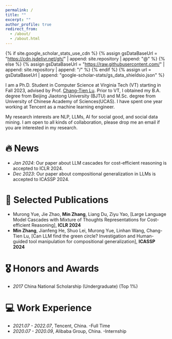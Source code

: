 ```yaml
---
permalink: /
title: ""
excerpt: ""
author_profile: true
redirect_from: 
  - /about/
  - /about.html
---
```


{% if site.google_scholar_stats_use_cdn %}
{% assign gsDataBaseUrl = "https://cdn.jsdelivr.net/gh/" | append: site.repository | append: "@" %}
{% else %}
{% assign gsDataBaseUrl = "https://raw.githubusercontent.com/" | append: site.repository | append: "/" %}
{% endif %}
{% assign url = gsDataBaseUrl | append: "google-scholar-stats/gs_data_shieldsio.json" %}

<span class='anchor' id='about-me'></span>
<p>
I am a Ph.D. Student in Computer Science at Virginia Tech (VT) starting in Fall 2023, advised by Prof. <a href="https://people.cs.vt.edu/ctlu/"> Chang-Tien Lu</a>. Prior to VT, I obtained my B.A. degree from Beijing Jiaotong University (BJTU) and M.Sc. degree from University of Chinese Academy of Sciences(UCAS). I have spent one year working at Tencent as a machine learning engineer.
</p>

My research interests are NLP, LLMs, AI for social good, and social data mining. I am open to all kinds of collaboration, please drop me an email if you are interested in my research.

# 🔥 News
- *Jan 2024*: Our paper about LLM cascades for cost-efficient reasoning is accepted to ICLR 2024.
- *Dec 2023*: Our paper about compositional generalization in LLMs is accepted to ICASSP 2024. 

# 📝 Selected Publications
- Murong Yue, Jie Zhao, **Min Zhang**, Liang Du, Ziyu Yao, [Large Language Model Cascades with Mixture of Thoughts Representations for Cost-efficient Reasoning], **ICLR 2024**
- **Min Zhang**, Jianfeng He, Shuo Lei, Murong Yue, Linhan Wang, Chang-Tien Lu, [Can LLM find the green circle? Investigation and Human-guided tool manipulation for compositional generalization], **ICASSP 2024**

# 🎖 Honors and Awards
- *2017* China National Scholarship (Undergraduate) (Top 1%)

# 💻 Work Experience
- *2021.07 - 2022.07*, Tencent, China. -Full Time
- *2020.07 - 2020.09*, Alibaba Group, China. -Internship
